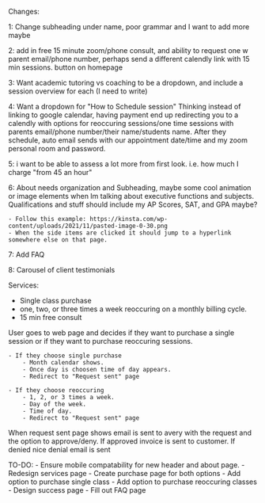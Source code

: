 Changes:

1: Change subheading under name, poor grammar and I want to add more maybe

2: add in free 15 minute zoom/phone consult, and ability to request one w parent email/phone number, perhaps send a different calendly link with 15 min sessions. button on homepage

3: Want academic tutoring vs coaching to be a dropdown, and include a session overview for each (I need to write)

4: Want a dropdown for "How to Schedule session" Thinking instead of linking to google calendar, having payment end up redirecting you to a calendly with options for reoccuring sessions/one time sessions with parents email/phone number/their name/students name. After they schedule, auto email sends with our appointment date/time and my zoom personal room and password.

5: i want to be able to assess a lot more from first look. i.e. how much I charge "from 45 an hour"
 
6: About needs organization and Subheading, maybe some cool animation or image elements when Im talking about executive functions and subjects. Qualifications and stuff should include my AP Scores, SAT, and GPA maybe?

    - Follow this example: https://kinsta.com/wp-content/uploads/2021/11/pasted-image-0-30.png
    - When the side items are clicked it should jump to a hyperlink somewhere else on that page.

7: Add FAQ

8: Carousel of client testimonials


Services:
- Single class purchase
- one, two, or three times a week reoccuring on a monthly billing cycle.
- 15 min free consult


User goes to web page and decides if they want to purchase a single session or if they want to purchase reoccuring sessions.

    - If they choose single purchase
        - Month calendar shows.
        - Once day is choosen time of day appears.
        - Redirect to "Request sent" page

    - If they choose reoccuring
        - 1, 2, or 3 times a week.
        - Day of the week.
        - Time of day.
        - Redirect to "Request sent" page

When request sent page shows email is sent to avery with the request and the option to approve/deny.
If approved invoice is sent to customer.
If denied nice denial email is sent



TO-DO:
    - Ensure mobile compatability for new header and about page.
    - Redesign services page
    - Create purchase page for both options
        - Add option to purchase single class
        - Add option to purchase reoccuring classes
    - Design success page
    - Fill out FAQ page